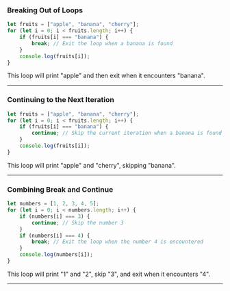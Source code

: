 
### Breaking Out of Loops
```javascript
let fruits = ["apple", "banana", "cherry"];
for (let i = 0; i < fruits.length; i++) {
    if (fruits[i] === "banana") {
        break; // Exit the loop when a banana is found
    }
    console.log(fruits[i]);
}
```
This loop will print "apple" and then exit when it encounters "banana".

---

### Continuing to the Next Iteration

```javascript
let fruits = ["apple", "banana", "cherry"];
for (let i = 0; i < fruits.length; i++) {
    if (fruits[i] === "banana") {
        continue; // Skip the current iteration when a banana is found
    }
    console.log(fruits[i]);
}
```
This loop will print "apple" and "cherry", skipping "banana".

---

### Combining Break and Continue
```javascript
let numbers = [1, 2, 3, 4, 5];
for (let i = 0; i < numbers.length; i++) {
    if (numbers[i] === 3) {
        continue; // Skip the number 3
    }
    if (numbers[i] === 4) {
        break; // Exit the loop when the number 4 is encountered
    }
    console.log(numbers[i]);
}
```
This loop will print "1" and "2", skip "3", and exit when it encounters "4".

---

